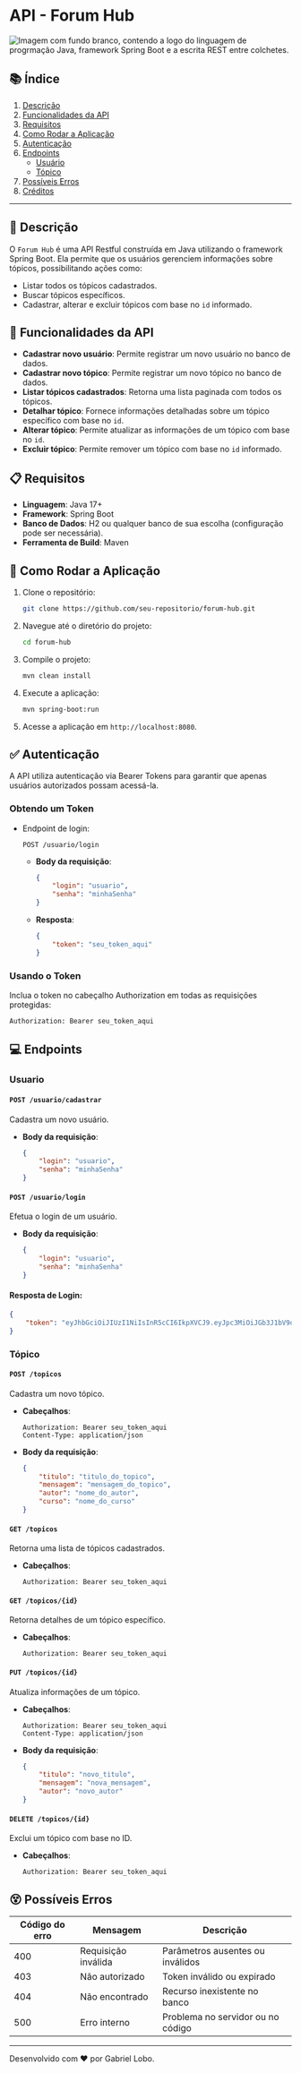 # API - Forum Hub
<img src="src/assets/img/cover.jpg" alt="Imagem com fundo branco, contendo a logo do linguagem de progrmação Java, framework Spring Boot e a escrita REST entre colchetes." >

## 📚 Índice
1. [Descrição](#-descrição)
2. [Funcionalidades da API](#-funcionalidades-da-api)
3. [Requisitos](#-requisitos)
4. [Como Rodar a Aplicação](#-como-rodar-a-aplicação)
5. [Autenticação](#-autenticação)
6. [Endpoints](#-endpoints)
   - [Usuário](#usuario)
   - [Tópico](#tópico)
7. [Possíveis Erros](#-possíveis-erros)
8. [Créditos](#-créditos)

---

## 🔎 Descrição
O `Forum Hub` é uma API Restful construída em Java utilizando o framework Spring Boot. Ela permite que os usuários gerenciem informações sobre tópicos, possibilitando ações como:
- Listar todos os tópicos cadastrados.
- Buscar tópicos específicos.
- Cadastrar, alterar e excluir tópicos com base no `id` informado.

## 🔨 Funcionalidades da API
- **Cadastrar novo usuário**: Permite registrar um novo usuário no banco de dados.
- **Cadastrar novo tópico**: Permite registrar um novo tópico no banco de dados.
- **Listar tópicos cadastrados**: Retorna uma lista paginada com todos os tópicos.
- **Detalhar tópico**: Fornece informações detalhadas sobre um tópico específico com base no `id`.
- **Alterar tópico**: Permite atualizar as informações de um tópico com base no `id`.
- **Excluir tópico**: Permite remover um tópico com base no `id` informado.

## 📋 Requisitos
- **Linguagem**: Java 17+
- **Framework**: Spring Boot
- **Banco de Dados**: H2 ou qualquer banco de sua escolha (configuração pode ser necessária).
- **Ferramenta de Build**: Maven

## 🚀 Como Rodar a Aplicação
1. Clone o repositório:
   ```bash
   git clone https://github.com/seu-repositorio/forum-hub.git
   ```
2. Navegue até o diretório do projeto:
   ```bash
   cd forum-hub
   ```
3. Compile o projeto:
   ```bash
   mvn clean install
   ```
4. Execute a aplicação:
   ```bash
   mvn spring-boot:run
   ```
5. Acesse a aplicação em `http://localhost:8080`.

## ✅ Autenticação
A API utiliza autenticação via Bearer Tokens para garantir que apenas usuários autorizados possam acessá-la.

### Obtendo um Token
- Endpoint de login:
  ```http
  POST /usuario/login
  ```
  - **Body da requisição**:
    ```json
    {
        "login": "usuario",
        "senha": "minhaSenha"
    }
    ```
  - **Resposta**:
    ```json
    {
        "token": "seu_token_aqui"
    }
    ```

### Usando o Token
Inclua o token no cabeçalho Authorization em todas as requisições protegidas:
```
Authorization: Bearer seu_token_aqui
```

## 💻 Endpoints
### Usuario
#### `POST /usuario/cadastrar`
Cadastra um novo usuário.
- **Body da requisição**:
  ```json
  {
      "login": "usuario",
      "senha": "minhaSenha"
  }
  ```

#### `POST /usuario/login`
Efetua o login de um usuário.
- **Body da requisição**:
  ```json
  {
      "login": "usuario",
      "senha": "minhaSenha"
  }
  ```

#### Resposta de Login:
```json
{
    "token": "eyJhbGciOiJIUzI1NiIsInR5cCI6IkpXVCJ9.eyJpc3MiOiJGb3J1bV9odWJfYXBpIiwic3ViIjoiQWx1bm8iLCJleHAiOjE3MzU2NjU4MDR9.RB7NGf5nHrQM1_q2JsC3SmUPheBi5etgbjJfZSEUJYg"
}
```

### Tópico
#### `POST /topicos`
Cadastra um novo tópico.
- **Cabeçalhos**:
  ```
  Authorization: Bearer seu_token_aqui
  Content-Type: application/json
  ```
- **Body da requisição**:
  ```json
  {
      "titulo": "titulo_do_topico",
      "mensagem": "mensagem_do_topico",
      "autor": "nome_do_autor",
      "curso": "nome_do_curso"
  }
  ```

#### `GET /topicos`
Retorna uma lista de tópicos cadastrados.
- **Cabeçalhos**:
  ```
  Authorization: Bearer seu_token_aqui
  ```

#### `GET /topicos/{id}`
Retorna detalhes de um tópico específico.
- **Cabeçalhos**:
  ```
  Authorization: Bearer seu_token_aqui
  ```

#### `PUT /topicos/{id}`
Atualiza informações de um tópico.
- **Cabeçalhos**:
  ```
  Authorization: Bearer seu_token_aqui
  Content-Type: application/json
  ```
- **Body da requisição**:
  ```json
  {
      "titulo": "novo_titulo",
      "mensagem": "nova_mensagem",
      "autor": "novo_autor"
  }
  ```

#### `DELETE /topicos/{id}`
Exclui um tópico com base no ID.
- **Cabeçalhos**:
  ```
  Authorization: Bearer seu_token_aqui
  ```

## 😵 Possíveis Erros
| Código do erro | Mensagem             | Descrição                          |
|----------------|----------------------|------------------------------------|
| 400            | Requisição inválida | Parâmetros ausentes ou inválidos   |
| 403            | Não autorizado      | Token inválido ou expirado         |
| 404            | Não encontrado      | Recurso inexistente no banco       |
| 500            | Erro interno        | Problema no servidor ou no código  |


---
Desenvolvido com ❤ por Gabriel Lobo.
